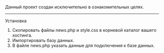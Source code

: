 Данный проект создан исключительно в ознакомительных целях.

***
Установка

1. Скопировать файлы news.php и style.css в корневой каталог вашего хостинга.
2. Импортировать базу данных.
3. В файле news.php указать данные для подключения к базе данных.
